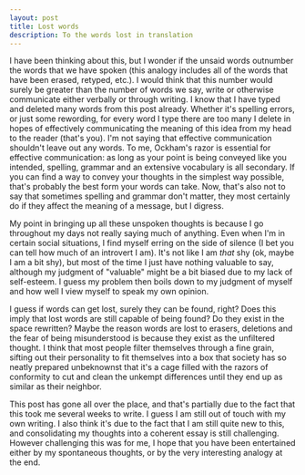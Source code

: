 ```yaml
---
layout: post
title: Lost words
description: To the words lost in translation
---
```

I have been thinking about this, but I wonder if the unsaid words outnumber the words that we have spoken (this analogy includes all of the words that have been erased, retyped, etc.). I would think that this number would surely be greater than the number of words we say, write or otherwise communicate either verbally or through writing. I know that I have typed and deleted many words from this post already. Whether it's spelling errors, or just some rewording, for every word I type there are too many I delete in hopes of effectively communicating the meaning of this idea from my head to the reader (that's you). I'm not saying that effective communication shouldn't leave out any words. To me, Ockham's razor is essential for effective communication: as long as your point is being conveyed like you intended, spelling, grammar and an extensive vocabulary is all secondary. If you can find a way to convey your thoughts in the simplest way possible, that's probably the best form your words can take. Now, that's also not to say that sometimes spelling and grammar don't matter, they most certainly do if they affect the meaning of a message, but I digress.

My point in bringing up all these unspoken thoughts is because I go throughout my days not really saying much of anything. Even when I'm in certain social situations, I find myself erring on the side of silence (I bet you can tell how much of an introvert I am). It's not like I am *that* shy (ok, maybe I am a bit shy), but most of the time I just have nothing valuable to say, although my judgment of "valuable" might be a bit biased due to my lack of self-esteem. I guess my problem then boils down to my judgment of myself and how well I view myself to speak my own opinion.

I guess if words can get lost, surely they can be found, right? Does this imply that lost words are still capable of being found? Do they exist in the space rewritten? Maybe the reason words are lost to erasers, deletions and the fear of being misunderstood is because they exist as the unfiltered thought. I think that most people filter themselves through a fine grain, sifting out their personality to fit themselves into a box that society has so neatly prepared unbeknownst that it's a cage filled with the razors of conformity to cut and clean the unkempt differences until they end up as similar as their neighbor.

This post has gone all over the place, and that's partially due to the fact that this took me several weeks to write. I guess I am still out of touch with my own writing. I also think it's due to the fact that I am still quite new to this, and consolidating my thoughts into a coherent essay is still challenging. However challenging this was for me, I hope that you have been entertained either by my spontaneous thoughts, or by the very interesting analogy at the end.
